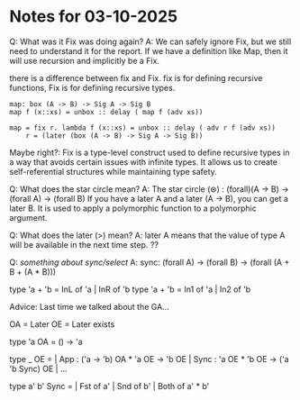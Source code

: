 # Notes for 03-10-2025

Q:
What was it Fix was doing again?
A:
We can safely ignore Fix, but we still need to understand it for the report.
If we have a definition like Map, then it will use recursion and implicitly be a Fix.

there is a difference between fix and Fix. fix is for defining recursive functions, Fix is for defining recursive types.

```
map: box (A -> B) -> Sig A -> Sig B
map f (x::xs) = unbox :: delay ( map f (adv xs))
```

```
map = fix r. lambda f (x::xs) = unbox :: delay ( adv r f (adv xs))
    r = (later (box (A -> B) -> Sig A -> Sig B))
```

Maybe right?:
Fix is a type-level construct used to define recursive types in a way that avoids certain issues with infinite types. It allows us to create self-referential structures while maintaining type safety.

Q: 
What does the star circle mean?
A:
The star circle (⊛) : (forall)(A -> B) -> (forall A) -> (forall B)
If you have a later A and a later (A -> B), you can get a later B.
It is used to apply a polymorphic function to a polymorphic argument.

Q:
What does the later (>) mean?
A:
later A means that the value of type A will be available in the next time step. ??


Q:
*something about sync/select*
A:
sync: (forall A) -> (forall B) -> (forall (A + B + (A * B)))

type 'a + 'b = InL of 'a | InR of 'b
type 'a + 'b = In1 of 'a | In2 of 'b


Advice:
Last time we talked about the GA...

OA = Later
OE = Later exists

type 'a OA = () -> 'a

type _ OE =
    | App : ('a -> 'b) OA * 'a OE -> 'b OE
    | Sync : 'a OE * 'b OE -> ('a  'b Sync) OE
    | ...

type a' b' Sync = 
    | Fst of a'
    | Snd of b'
    | Both of a' * b'
